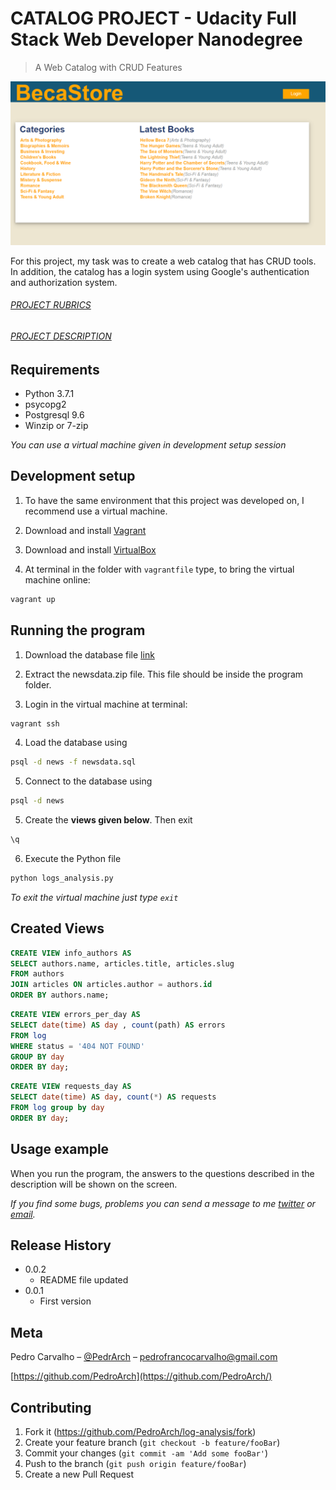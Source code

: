 
# CATALOG PROJECT - Udacity Full Stack Web Developer Nanodegree

> A Web Catalog with CRUD Features

![](screen-shot.png)

For this project, my task was to create a web catalog that has CRUD tools. In addition, the catalog has a login system using Google's authentication
and authorization system.


###### _[PROJECT RUBRICS](project-rubrics.md)_
###### _[PROJECT DESCRIPTION](project-description.md)_

## Requirements

- Python 3.7.1
- psycopg2
- Postgresql 9.6
- Winzip or 7-zip

_You can use a virtual machine given in development setup session_

## Development setup

1. To have the same environment that this project was developed on, I recommend use a virtual machine.

2. Download and install [Vagrant](https://www.vagrantup.com/)

3. Download and install [VirtualBox](https://www.virtualbox.org/wiki/Download_Old_Builds_5_1)

4. At terminal in the folder with `vagrantfile` type, to bring the virtual machine online:
```sh
vagrant up
```

## Running the program

1. Download the database file [link](https://d17h27t6h515a5.cloudfront.net/topher/2016/August/57b5f748_newsdata/newsdata.zip)

2. Extract the newsdata.zip file. This file should be inside the program folder.

3. Login in the virtual machine at terminal:
```sh
vagrant ssh
```
4. Load the database using
```sh
psql -d news -f newsdata.sql
```
5. Connect to the database using
```sh
psql -d news
```
5. Create the **views given below**. Then exit
```sh
\q
```
6. Execute the Python file
```sh
python logs_analysis.py
```

_To exit the virtual machine just type `exit`_

## Created Views

```sql
CREATE VIEW info_authors AS
SELECT authors.name, articles.title, articles.slug
FROM authors
JOIN articles ON articles.author = authors.id
ORDER BY authors.name;
```
```sql
CREATE VIEW errors_per_day AS
SELECT date(time) AS day , count(path) AS errors
FROM log
WHERE status = '404 NOT FOUND'
GROUP BY day
ORDER BY day;
```
```sql
CREATE VIEW requests_day AS
SELECT date(time) AS day, count(*) AS requests
FROM log group by day
ORDER BY day;
```

## Usage example

When you run the program, the answers to the questions described in the description will be shown on the screen.

_If you find some bugs, problems you can send a message to me [twitter] or [email]._

## Release History

* 0.0.2
   * README file updated
* 0.0.1
   * First version

## Meta

Pedro Carvalho – [@PedrArch](https://twitter.com/PedroArch) – pedrofrancocarvalho@gmail.com

[https://github.com/PedroArch](https://github.com/PedroArch/)

## Contributing

1. Fork it (<https://github.com/PedroArch/log-analysis/fork>)
2. Create your feature branch (`git checkout -b feature/fooBar`)
3. Commit your changes (`git commit -am 'Add some fooBar'`)
4. Push to the branch (`git push origin feature/fooBar`)
5. Create a new Pull Request

<!-- Markdown link & img dfn's -->
[twitter]:https://twitter.com/PedroArch
[github]:https://github.com/PedroArch
[email]: pedrofrancocarvalho@gmail.com
